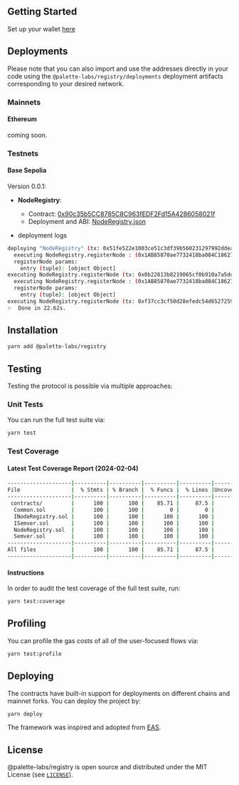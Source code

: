 ## Getting Started
Set up your wallet [here](https://docs.base.org/guides/deploy-smart-contracts/)

## Deployments

Please note that you can also import and use the addresses directly in your code using the `@palette-labs/registry/deployments` deployment artifacts corresponding to your desired network.

### Mainnets
#### Ethereum

coming soon.

### Testnets

#### Base Sepolia

Version 0.0.1:
* **NodeRegistry**:
  * Contract: [0x90c35b5CC8785C8C963fEDF2Fd15A4286058021f](https://sepolia.basescan.org/address/0x4200000000000000000000000000000000000020)
  * Deployment and ABI: [NodeRegistry.json](./deployments/base-goerli/NodeRegistry.json)

* deployment logs
```sh
deploying "NodeRegistry" (tx: 0x51fe522e1003ce51c3df39b560231297992ddea0246aa70f3f3de717a511ce0c)...: deployed at 0x1AB85870ae7732418ba084C1862704BD523d0505 with 1081514 gas
  executing NodeRegistry.registerNode : (0x1AB85870ae7732418ba084C1862704BD523d0505)
  registerNode params: 
    entry (tuple): [object Object]
executing NodeRegistry.registerNode (tx: 0x0b22813b8219065cf0b910a7a5dd137c83b87da0abab1c50ef4cd4c9fde97f9d) ...: performed with 192672 gas
  executing NodeRegistry.registerNode : (0x1AB85870ae7732418ba084C1862704BD523d0505)
  registerNode params: 
    entry (tuple): [object Object]
executing NodeRegistry.registerNode (tx: 0xf37cc3cf50d28efedc54d6527259ab306a296c5c30122e9e7f2450b5e98bd237) ...: performed with 192684 gas
✨  Done in 22.62s.
```

## Installation
```sh
yarn add @palette-labs/registry
```

## Testing

Testing the protocol is possible via multiple approaches:

### Unit Tests

You can run the full test suite via:

```sh
yarn test
```

### Test Coverage

#### Latest Test Coverage Report (2024-02-04)
```sh
--------------------|----------|----------|----------|----------|----------------|
File                |  % Stmts | % Branch |  % Funcs |  % Lines |Uncovered Lines |
--------------------|----------|----------|----------|----------|----------------|
 contracts/         |      100 |      100 |    85.71 |     87.5 |                |
  Common.sol        |      100 |      100 |        0 |        0 |          27,28 |
  INodeRegistry.sol |      100 |      100 |      100 |      100 |                |
  ISemver.sol       |      100 |      100 |      100 |      100 |                |
  NodeRegistry.sol  |      100 |      100 |      100 |      100 |                |
  Semver.sol        |      100 |      100 |      100 |      100 |                |
--------------------|----------|----------|----------|----------|----------------|
All files           |      100 |      100 |    85.71 |     87.5 |                |
--------------------|----------|----------|----------|----------|----------------|

```
#### Instructions

In order to audit the test coverage of the full test suite, run:

```sh
yarn test:coverage
```

## Profiling

You can profile the gas costs of all of the user-focused flows via:

```sh
yarn test:profile
```

## Deploying

The contracts have built-in support for deployments on different chains and mainnet forks. You can deploy the project by:

```sh
yarn deploy
```

The framework was inspired and adopted from [EAS](https://github.com/ethereum-attestation-service/eas-contracts/).

## License

@palette-labs/registry is open source and distributed under the MIT License (see [`LICENSE`](./LICENSE)).